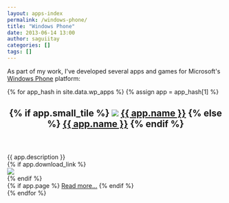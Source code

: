 ```yaml
---
layout: apps-index
permalink: /windows-phone/
title: "Windows Phone"
date: 2013-06-14 13:00
author: saguiitay
categories: []
tags: []
---
```

As part of my work, I've developed several apps and games for Microsoft's [Windows Phone](http://www.windowsphone.com) platform:


{% for app_hash in site.data.wp_apps %}
{% assign app = app_hash[1] %}
<article class="hentry">
  <header>
      <h1 class="entry-title">
		{% if app.small_tile %}
		  <a href="{{ site.url }}{{ app.page }}" rel="bookmark" title="{{ app.name }}"><img src="{{site.url}}{{app.small_tile}}" /></a> <a href="{{ site.url }}{{ app.page }}" rel="bookmark" title="{{ app.name }}">{{ app.name }}</a>
		{% else %}
		  <a href="{{ site.url }}{{ app.page }}" rel="bookmark" title="{{ app.name }}">{{ app.name }}</a>
		{% endif %}
	  </h1>
  </header>
  <div class="entry-content">
	<div>
      {{ app.description }}
	</div>
	{% if app.download_link %}
	  <div class="pull-right">
	    <a href="{{ app.download_link }}"><img src="{{ site.url }}/images/download-en-med2.png" /></a>
	  </div>
	{% endif %}
  </div><!-- /.entry-content -->
  <footer>
	{% if app.page %}
	  <a href="{{site.url}}{{app.page}}" rel="bookmark" title="{{ app.name }}">Read more...</a>
	{% endif %}
  </footer>
</article><!-- /.hentry -->
{% endfor %}
